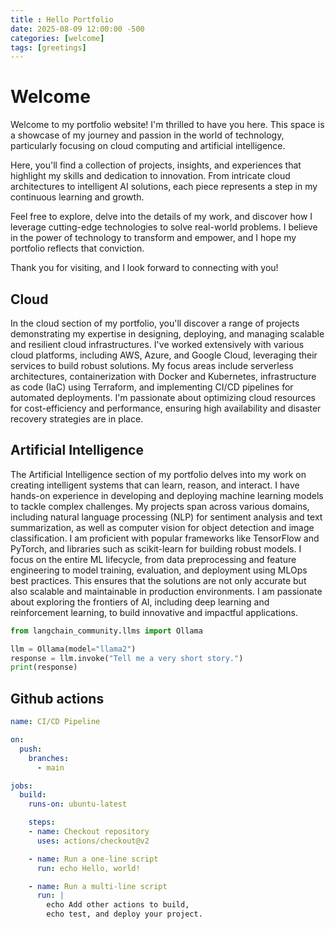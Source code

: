 ```yaml
---
title : Hello Portfolio
date: 2025-08-09 12:00:00 -500
categories: [welcome]
tags: [greetings]
---
```



# Welcome

Welcome to my portfolio website! I'm thrilled to have you here. This space is a showcase of my journey and passion in the world of technology, particularly focusing on cloud computing and artificial intelligence.

Here, you'll find a collection of projects, insights, and experiences that highlight my skills and dedication to innovation. From intricate cloud architectures to intelligent AI solutions, each piece represents a step in my continuous learning and growth.

Feel free to explore, delve into the details of my work, and discover how I leverage cutting-edge technologies to solve real-world problems. I believe in the power of technology to transform and empower, and I hope my portfolio reflects that conviction.

Thank you for visiting, and I look forward to connecting with you!

## Cloud
In the cloud section of my portfolio, you'll discover a range of projects demonstrating my expertise in designing, deploying, and managing scalable and resilient cloud infrastructures. I've worked extensively with various cloud platforms, including AWS, Azure, and Google Cloud, leveraging their services to build robust solutions. My focus areas include serverless architectures, containerization with Docker and Kubernetes, infrastructure as code (IaC) using Terraform, and implementing CI/CD pipelines for automated deployments. I'm passionate about optimizing cloud resources for cost-efficiency and performance, ensuring high availability and disaster recovery strategies are in place.


## Artificial Intelligence
The Artificial Intelligence section of my portfolio delves into my work on creating intelligent systems that can learn, reason, and interact. I have hands-on experience in developing and deploying machine learning models to tackle complex challenges. My projects span across various domains, including natural language processing (NLP) for sentiment analysis and text summarization, as well as computer vision for object detection and image classification. I am proficient with popular frameworks like TensorFlow and PyTorch, and libraries such as scikit-learn for building robust models. I focus on the entire ML lifecycle, from data preprocessing and feature engineering to model training, evaluation, and deployment using MLOps best practices. This ensures that the solutions are not only accurate but also scalable and maintainable in production environments. I am passionate about exploring the frontiers of AI, including deep learning and reinforcement learning, to build innovative and impactful applications.


```python
from langchain_community.llms import Ollama

llm = Ollama(model="llama2")
response = llm.invoke("Tell me a very short story.")
print(response)

```

## Github actions

```yaml	
name: CI/CD Pipeline

on:
  push:
    branches:
      - main

jobs:
  build:
    runs-on: ubuntu-latest

    steps:
    - name: Checkout repository
      uses: actions/checkout@v2

    - name: Run a one-line script
      run: echo Hello, world!

    - name: Run a multi-line script
      run: |
        echo Add other actions to build,
        echo test, and deploy your project.
```